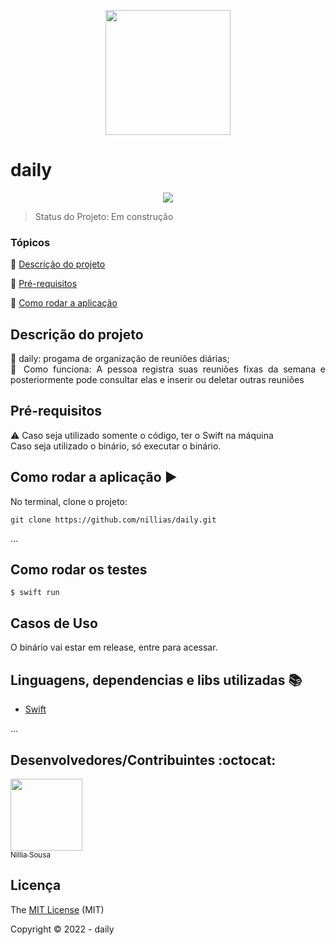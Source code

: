   <p align="center"> <img src="https://user-images.githubusercontent.com/63982257/161052029-dd206058-62a3-4369-b0b3-3682a252fd1b.png" width=200/>
</p>

<p aligh= "center"> <h1>daily</h1> </p>
  

<p align="center">
  <img src="http://img.shields.io/static/v1?label=Swift&message=5.4&color=red&style=for-the-badge&logo=swift"/>
</p>

> Status do Projeto: Em construção

### Tópicos 

:small_blue_diamond: [Descrição do projeto](#descrição-do-projeto)

<!-- :small_blue_diamond: [Funcionalidades](#funcionalidades)

:small_blue_diamond: [Deploy da Aplicação](#deploy-da-aplicação-dash) -->

:small_blue_diamond: [Pré-requisitos](#pré-requisitos)

:small_blue_diamond: [Como rodar a aplicação](#como-rodar-a-aplicação-arrow_forward)



<!-- Insira os tópicos do README em links para facilitar a navegação do leitor -->

## Descrição do projeto 

<p align="justify">
📌 daily: progama de organização de reuniões diárias; <br>
📌 Como funciona: A pessoa registra suas reuniões fixas da semana e posteriormente 
  pode consultar elas e inserir ou deletar outras reuniões
</p>


<!-- ## Deploy da Aplicação :dash:

![ezgif-1-42eaa751e8](https://user-images.githubusercontent.com/82623118/159702233-46809d08-df50-4d7d-9b20-4fb84d58b8d8.gif) -->


## Pré-requisitos

:warning: Caso seja utilizado somente o código, ter o Swift na máquina <br>
Caso seja utilizado o binário, só executar o binário.

## Como rodar a aplicação :arrow_forward:

No terminal, clone o projeto: 

```
git clone https://github.com/nillias/daily.git
```

... 


## Como rodar os testes

```
$ swift run
```

## Casos de Uso

O binário vai estar em release, entre para acessar.


## Linguagens, dependencias e libs utilizadas :books:

- [Swift](https://www.apple.com/br/swift/)

...

## Desenvolvedores/Contribuintes :octocat:


[<img src="https://avatars.githubusercontent.com/u/63982257?v=4" width=115><br><sub>Nillia Sousa</sub>](https://github.com/nillias)
  

## Licença 

The [MIT License]() (MIT)

Copyright :copyright: 2022 - daily

